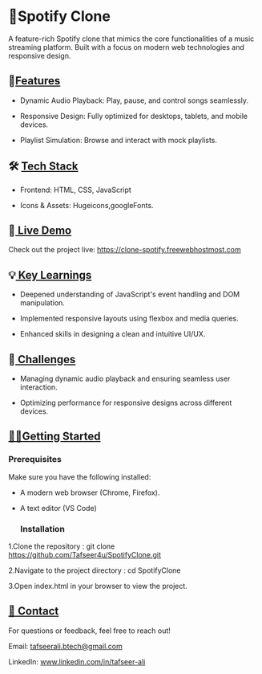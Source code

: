 # 🎵Spotify Clone

A feature-rich Spotify clone that mimics the core functionalities of a music streaming platform. Built with a focus on modern web technologies and responsive design.

🌟<u>Features</u>
---

- Dynamic Audio Playback: Play, pause, and control songs seamlessly.

- Responsive Design: Fully optimized for desktops, tablets, and mobile devices.

- Playlist Simulation: Browse and interact with mock playlists.


🛠️ <u>Tech Stack</u>
---

- Frontend: HTML, CSS, JavaScript

- Icons & Assets: Hugeicons,googleFonts.

🚀<u> Live Demo</u>
---

Check out the project live: https://clone-spotify.freewebhostmost.com

💡<u> Key Learnings</u>
---

- Deepened understanding of JavaScript's event handling and DOM manipulation.

- Implemented responsive layouts using flexbox and media queries.

- Enhanced skills in designing a clean and intuitive UI/UX.

🚧<u> Challenges</u>
---
- Managing dynamic audio playback and ensuring seamless user interaction.

- Optimizing performance for responsive designs across different devices.

<u>🧑‍💻Getting Started</u>
---

### Prerequisites

Make sure you have the following installed:

- A modern web browser (Chrome, Firefox).
- A text editor (VS Code)
  
  ### Installation
  
1.Clone the repository : git clone https://github.com/Tafseer4u/SpotifyClone.git

2.Navigate to the project directory : cd SpotifyClone  

3.Open index.html in your browser to view the project.

<u>📨 Contact</u>
---

For questions or feedback, feel free to reach out!

Email: tafseerali.btech@gmail.com

LinkedIn: www.linkedin.com/in/tafseer-ali


